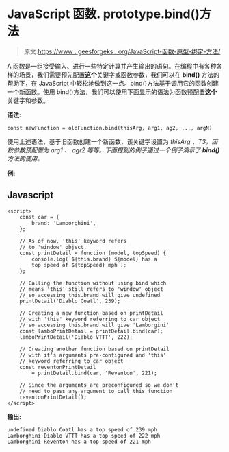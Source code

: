 # JavaScript 函数. prototype.bind()方法

> 原文:[https://www . geesforgeks . org/JavaScript-函数-原型-绑定-方法/](https://www.geeksforgeeks.org/javascript-function-prototype-bind-method/)

A [函数](https://www.geeksforgeeks.org/functions-in-javascript/)是一组接受输入、进行一些特定计算并产生输出的语句。在编程中有各种各样的场景，我们需要预先配置**这个**关键字或函数参数，我们可以在 **bind()** 方法的帮助下，在 JavaScript 中轻松地做到这一点。bind()方法基于调用它的函数创建一个新函数。使用 bind()方法，我们可以使用下面显示的语法为函数预配置**这个**关键字和参数。

**语法:**

```
const newFunction = oldFunction.bind(thisArg, arg1, ag2, ..., argN)
```

使用上述语法，基于旧函数创建一个新函数，该关键字设置为 *thisArg* 、*T3，函数参数预配置为 *arg1* 、 *agr2* 等等。下面提到的例子通过一个例子演示了 **bind()** 方法的使用。*

**例:**

## Javascript

```
<script>
    const car = {
        brand: 'Lamborghini',
    };

    // As of now, 'this' keyword refers
    // to 'window' object.
    const printDetail = function (model, topSpeed) {
        console.log(`${this.brand} ${model} has a
        top speed of ${topSpeed} mph`);
    };

    // Calling the function without using bind which
    // means 'this' still refers to 'window' object
    // so accessing this.brand will give undefined
    printDetail('Diablo Coatl', 239);

    // Creating a new function based on printDetail
    // with 'this' keyword referring to car object
    // so accessing this.brand will give 'Lamborgini'
    const lamboPrintDetail = printDetail.bind(car);
    lamboPrintDetail('Diablo VTTT', 222);

    // Creating another function based on printDetail
    // with it's arguments pre-configured and 'this'
    // keyword referring to car object
    const reventonPrintDetail
        = printDetail.bind(car, 'Reventon', 221);

    // Since the arguments are preconfigured so we don't
    // need to pass any argument to call this function
    reventonPrintDetail();
</script>
```

**输出:**

```
undefined Diablo Coatl has a top speed of 239 mph
Lamborghini Diablo VTTT has a top speed of 222 mph
Lamborghini Reventon has a top speed of 221 mph
```